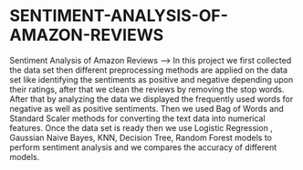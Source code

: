 # SENTIMENT-ANALYSIS-OF-AMAZON-REVIEWS
Sentiment Analysis of Amazon Reviews --> In this project we first collected the data set then different preprocessing methods are applied on the data set like identifying the sentiments as positive and negative depending upon their ratings, after that we clean the reviews by removing the stop words. After that by analyzing the data we displayed the frequently used words for negative as well as positive sentiments. Then we used Bag of Words and Standard Scaler methods for converting the text data into numerical features. Once the data set is ready then we use Logistic Regression , Gaussian Naive Bayes, KNN, Decision Tree, Random Forest models to perform sentiment analysis and we compares the accuracy of different models.

